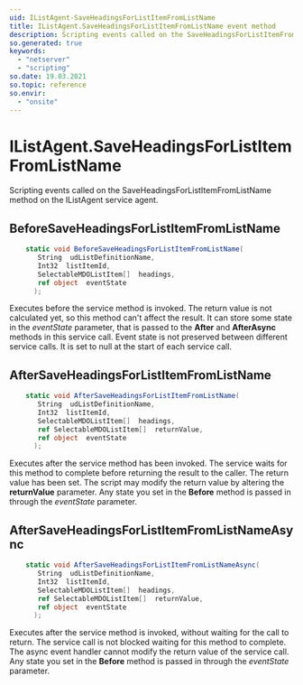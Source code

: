 ```yaml
---
uid: IListAgent-SaveHeadingsForListItemFromListName
title: IListAgent.SaveHeadingsForListItemFromListName event method
description: Scripting events called on the SaveHeadingsForListItemFromListName method on the IListAgent service agent.
so.generated: true
keywords:
  - "netserver"
  - "scripting"
so.date: 19.03.2021
so.topic: reference
so.envir:
  - "onsite"
---
```

# IListAgent.SaveHeadingsForListItemFromListName

Scripting events called on the <see cref='M:SuperOffice.CRM.Services.IListAgent.SaveHeadingsForListItemFromListName'>SaveHeadingsForListItemFromListName</see> method on the <see cref='IListAgent'>IListAgent</see>  service agent.

## BeforeSaveHeadingsForListItemFromListName
```cs
    static void BeforeSaveHeadingsForListItemFromListName(
       String  udListDefinitionName,
       Int32  listItemId,
       SelectableMDOListItem[]  headings,
       ref object  eventState
      );
```
Executes before the service method is invoked.
The return value is not calculated yet, so this method can't affect the result.
It can store some state in the *eventState* parameter, that is passed to the **After** and **AfterAsync** methods in this service call.
Event state is not preserved between different service calls. It is set to null at the start of each service call.
## AfterSaveHeadingsForListItemFromListName
```cs
    static void AfterSaveHeadingsForListItemFromListName(
       String  udListDefinitionName,
       Int32  listItemId,
       SelectableMDOListItem[]  headings,
       ref SelectableMDOListItem[]  returnValue,
       ref object  eventState
      );
```
Executes after the service method has been invoked. The service waits for this method to complete before returning the result to the caller.
The return value has been set. The script may modify the return value by altering the **returnValue** parameter.
Any state you set in the **Before** method is passed in through the *eventState* parameter.
## AfterSaveHeadingsForListItemFromListNameAsync
```cs
    static void AfterSaveHeadingsForListItemFromListNameAsync(
       String  udListDefinitionName,
       Int32  listItemId,
       SelectableMDOListItem[]  headings,
       ref SelectableMDOListItem[]  returnValue,
       ref object  eventState
      );
```
Executes after the service method is invoked, without waiting for the call to return.
The service call is not blocked waiting for this method to complete.
The async event handler cannot modify the return value of the service call.
Any state you set in the **Before** method is passed in through the *eventState* parameter.

